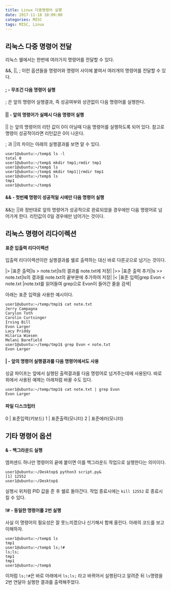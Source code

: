 ```yaml
---
title: Linux 다중명령어 실행
date: 2017-11-18 10:09:00
categories: MISC
tags: MISC, Linux
---
```


## 리눅스 다중 명령어 전달

리눅스 쉘에서는 한번에 여러가지 명령어를 전달할 수 있다.

&&, \|\|, ; 이런 옵션들을 명령어와 명령어 사이에 붙여서 여러개의 명령어를 전달할 수 있다.

#### ; - 무조건 다음 명령어 실행

; 은 앞의 명령어 실행결과, 즉 성공여부와 상관없이 다음 명령어를 실행한다. 

#### \|\| - 앞의 명령어가 실패시 다음 명령어 실행

\|\| 는 앞의 명령어의 리턴 값이 0이 아닐때 다음 명령어를 실행하도록 되어 있다.
참고로 명령이 성공적이라면 리턴값은 0이 나온다.

; 과  \|\|의 차이는 아래의 실행결과를 보면 알 수 있다.

    user1@ubuntu:~/temp$ ls -l
    total 0
    user1@ubuntu:~/temp$ mkdir tmp1;rmdir tmp1
    user1@ubuntu:~/temp$ ls
    user1@ubuntu:~/temp$ mkdir tmp1||rmdir tmp1
    user1@ubuntu:~/temp$ ls
    tmp1
    user1@ubuntu:~/temp$

#### && - 첫번째 명령이 성공적일 시에만 다음 명령어 실행

&&는 \|\|와 정반대로 앞의 명령어가 성공적으로 완료되었을 경우에만 다음 명령어로 넘어가게 한다.
리턴값이 0일 경우에만 넘어가는 것이다.

## 리눅스 명령어 리다이렉션

#### 표준 입출력 리다이렉션
입출력 리다이렉션이란 실행결과를 쉘로 출력하는 대신 바로 다른곳으로 넘기는 것이다.

|>	|표준 출력|ls > note.txt|ls의 결과를 note.txt에 저장|
|>>	|표준 출력 추가|ls >> note.txt|ls의 결과를 note.txt의 끝부분에 추가하여 저장|
|<	|표준 입력|grep Evon < note.txt |note.txt를 읽어들여 grep으로 Evon이 들어간 줄을 검색|

아래는 표준 입력을 사용한 예시이다.

    user1@ubuntu:~/temp/tmp1$ cat note.txt 
    Jerry Campagna  
    Carylon Toth  
    Carolin Curtsinger  
    Irving Bill  
    Evon Larger  
    Lacy Priddy  
    Hilaria Wiesen  
    Melani Barefield  
    user1@ubuntu:~/temp/tmp1$ grep Evon < note.txt 
    Evon Larger 


#### \| - 앞의 명령어 실행결과를 다음 명령어에서도 사용
싱글 파이프는 앞에서 실행된 출력결과를 다음 명렁어로 넘겨주는데에 사용된다.
바로 위에서 사용된 예제는 아래처럼 바꿀 수도 있다.

    user1@ubuntu:~/temp/tmp1$ cat note.txt | grep Evon
    Evon Larger

#### 파일 디스크립터

0	|	표준입력(키보드)
1	|	표준출력(모니터)
2	|	표준에러(모니터)

## 기타 명령어 옵션

#### & - 백그라운드 실행

엠퍼센드 하나만 명령어의 끝에 붙이면 이를 백그라운드 작업으로 실행한다는 의미이다.

    user1@ubuntu:~/Desktop$ python3 script.py&
    [1] 12552
    user1@ubuntu:~/Desktop$

실행시 위처럼 PID 값을 준 후 쉘로 돌아간다. 작업 종료시에는 `kill 12552` 로 종료시킬 수 있다.

#### !# - 동일한 명령어를 2번 실행

사실 이 명령어의 필요성은 잘 못느끼겠으나 신기해서 함께 올린다.
아래의 코드를 보고 이해하자.

    user1@ubuntu:~/temp$ ls
    tmp1
    user1@ubuntu:~/temp$ ls;!#
    ls;ls;
    tmp1
    tmp1
    user1@ubuntu:~/temp$ 

이처럼 `ls;!#`은 바로 아래에서 `ls;ls;` 라고 바뀌어서 실행된다고 알려준 뒤 `ls`명령을 2번 연달아 실행한 결과를 출력해주었다.
